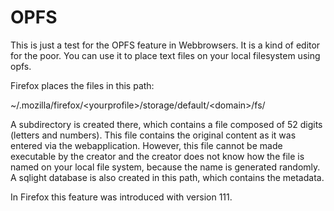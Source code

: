 # OPFS
This is just a test for the OPFS feature in Webbrowsers.
It is a kind of editor for the poor. 
You can use it to place text files on your local filesystem using opfs.

Firefox places the files in this path:

~/.mozilla/firefox/\<yourprofile\>/storage/default/\<domain\>/fs/

A subdirectory is created there, which contains a file composed of 52 digits (letters and numbers).
This file contains the original content as it was entered via the webapplication.
However, this file cannot be made executable by the creator and the creator does not know how the file is
named on your local file system, because the name is generated randomly.
A sqlight database is also created in this path, which contains the metadata.

In Firefox this feature was introduced with version 111.
